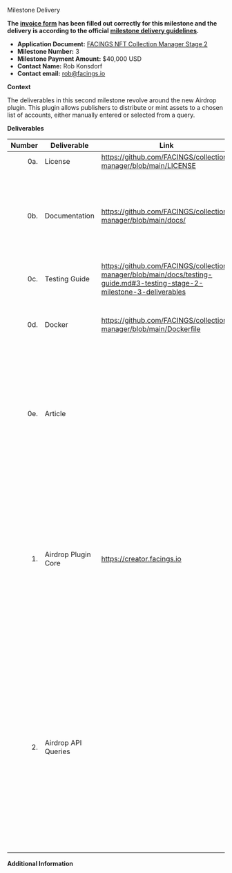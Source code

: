 Milestone Delivery

**The [invoice form](https://forms.gle/wLuAzXKa9qYrZQob9) has been filled out correctly for this milestone and the delivery is according to the official [milestone delivery guidelines](https://github.com/eosnetworkfoundation/grant-framework/blob/master/docs/milestone-deliverables-guidelines.md).**

* **Application Document:** [FACINGS NFT Collection Manager Stage 2](https://github.com/eosnetworkfoundation/grant-framework/blob/main/applications/facings-nft-collection-manager-stage-2.md)
* **Milestone Number:** 3
* **Milestone Payment Amount:** $40,000 USD
* **Contact Name:** Rob Konsdorf
* **Contact email:** rob@facings.io

**Context**

The deliverables in this second milestone revolve around the new Airdrop plugin. This plugin allows publishers to distribute or mint assets to a chosen list of accounts, either manually entered or selected from a query.

**Deliverables**

| Number | Deliverable         | Link                                                                          | Notes                                                                                     |
| -----: | ------------------- | ----------------------------------------------------------------------------- | ----------------------------------------------------------------------------------------- |
| 0a.    | License             | https://github.com/FACINGS/collection-manager/blob/main/LICENSE               | GPLv3                                                                                     |
| 0b.    | Documentation       | https://github.com/FACINGS/collection-manager/blob/main/docs/ | We will provide an Airdrop guide with general usage instructions, as well as documentation of the Airdrop plugin itself. |
| 0c.    | Testing Guide       | https://github.com/FACINGS/collection-manager/blob/main/docs/testing-guide.md#3-testing-stage-2-milestone-3-deliverables | Includes testing script and sample data files. |
| 0d.    | Docker              | https://github.com/FACINGS/collection-manager/blob/main/Dockerfile            | Instructions are included in the README.md "Getting started" guide.                       |
| 0e.    | Article             |              | We will publish an article describing the work we performed as part of the grant, introduce the plugin system, and highlight the new possibilities and sample plugins.  |
| 1.     | Airdrop Plugin Core | https://creator.facings.io                                                    | - Specify single & multiple recipients<br />- Specify drop assets by (a) minting a specific Template ID; or (b) transfer multiple Asset IDs<br />- Randomize recipients (i.e. mint numbers) using random.org<br />- Batch submits |
| 2.     | Airdrop API Queries |                          | Look-up Queries:<br />- everyone who has specific template<br />- everyone who doesn’t have specific templates within a collection<br />- everyone who has any item from a collection<br /><br />Unique Queries:<br />- option to send single or multiple assets to matched accounts       |

**Additional Information**
